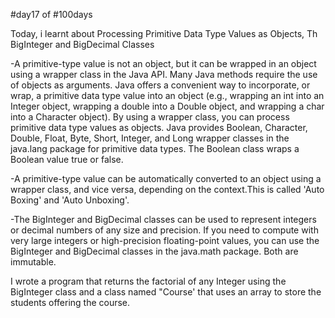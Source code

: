 #day17 of #100days

Today, i learnt about Processing Primitive Data Type Values as Objects, Th BigInteger and BigDecimal Classes

-A primitive-type value is not an object, but it can be wrapped in an object using a wrapper class in the Java API. Many Java methods require the use of objects as arguments. Java offers a convenient way to incorporate, or wrap, a primitive data type value into an object (e.g., wrapping an int into an Integer object, wrapping a double into a Double object, and wrapping a char into a Character object). By using a wrapper class, you can process primitive data type values as objects. Java provides Boolean, Character, Double, Float, Byte, Short, Integer, and Long wrapper classes in the java.lang package for primitive data types. The Boolean class wraps a Boolean value true or false. 

-A primitive-type value can be automatically converted to an object using a wrapper class, and vice versa, depending on the context.This is called 'Auto Boxing' and 'Auto Unboxing'.

-The BigInteger and BigDecimal classes can be used to represent integers or decimal numbers of any size and precision. If you need to compute with very large integers or high-precision floating-point values, you can use the BigInteger and BigDecimal classes in the java.math package. Both are immutable.

I wrote a program that returns the factorial of any Integer using the BigInteger class and a class named "Course' that uses an array to store the students offering the course.
